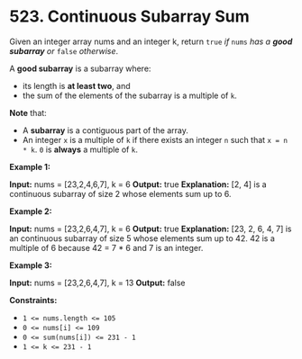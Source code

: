 # 523. Continuous Subarray Sum 

Given an integer array nums and an integer k, return `true` _if_ `nums` _has a **good subarray** or_ `false` _otherwise_.

A **good subarray** is a subarray where:

- its length is **at least two**, and
- the sum of the elements of the subarray is a multiple of `k`.

**Note** that:

- A **subarray** is a contiguous part of the array.
- An integer `x` is a multiple of `k` if there exists an integer `n` such that `x = n * k`. `0` is **always** a multiple of `k`.

**Example 1:**

**Input:** nums = [23,2,4,6,7], k = 6
**Output:** true
**Explanation:** [2, 4] is a continuous subarray of size 2 whose elements sum up to 6.

**Example 2:**

**Input:** nums = [23,2,6,4,7], k = 6
**Output:** true
**Explanation:** [23, 2, 6, 4, 7] is an continuous subarray of size 5 whose elements sum up to 42.
42 is a multiple of 6 because 42 = 7 * 6 and 7 is an integer.

**Example 3:**

**Input:** nums = [23,2,6,4,7], k = 13
**Output:** false

**Constraints:**

- `1 <= nums.length <= 105`
- `0 <= nums[i] <= 109`
- `0 <= sum(nums[i]) <= 231 - 1`
- `1 <= k <= 231 - 1`